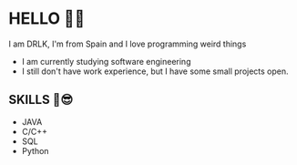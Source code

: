 # HELLO 👋​👋​
I am DRLK, I'm from Spain and I love programming weird things
* I am currently studying software engineering
* I still don't have work experience, but I have some small projects open.

## SKILLS 🤯​😎​
* JAVA
* C/C++
* SQL
* Python
